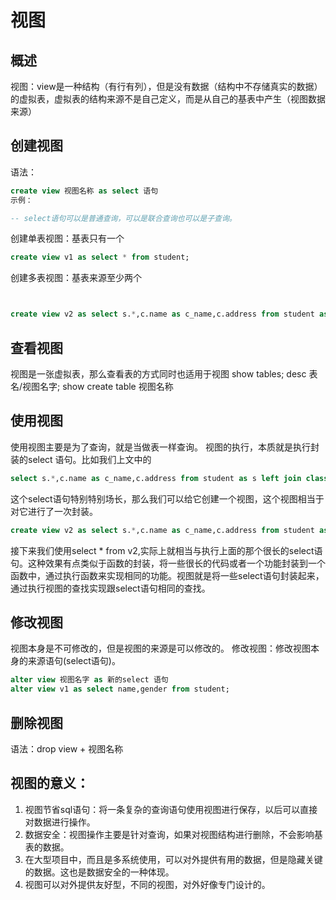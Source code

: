 # 视图
## 概述
视图：view是一种结构（有行有列），但是没有数据（结构中不存储真实的数据）的虚拟表，虚拟表的结构来源不是自己定义，而是从自己的基表中产生（视图数据来源）

## 创建视图
语法：
```sql
create view 视图名称 as select 语句
示例：

-- select语句可以是普通查询，可以是联合查询也可以是子查询。
```
创建单表视图：基表只有一个
```sql
create view v1 as select * from student;
```
创建多表视图：基表来源至少两个
```sql


create view v2 as select s.*,c.name as c_name,c.address from student as s left join class as c on s.c_id = c.id;
```

## 查看视图
视图是一张虚拟表，那么查看表的方式同时也适用于视图
show tables;
desc 表名/视图名字;
show create table 视图名称

## 使用视图
使用视图主要是为了查询，就是当做表一样查询。
视图的执行，本质就是执行封装的select 语句。比如我们上文中的 
```sql
select s.*,c.name as c_name,c.address from student as s left join class as c on s.c_id = c.id
```
这个select语句特别特别场长，那么我们可以给它创建一个视图，这个视图相当于对它进行了一次封装。
```sql
create view v2 as select s.*,c.name as c_name,c.address from student as s left join class as c on s.c_id = c.id;
```
接下来我们使用select * from v2,实际上就相当与执行上面的那个很长的select语句。这种效果有点类似于函数的封装，将一些很长的代码或者一个功能封装到一个函数中，通过执行函数来实现相同的功能。视图就是将一些select语句封装起来，通过执行视图的查找实现跟select语句相同的查找。

## 修改视图
视图本身是不可修改的，但是视图的来源是可以修改的。
修改视图：修改视图本身的来源语句(select语句)。
```sql
alter view 视图名字 as 新的select 语句
alter view v1 as select name,gender from student;
```
## 删除视图
语法：drop view + 视图名称

## 视图的意义：
1. 视图节省sql语句：将一条复杂的查询语句使用视图进行保存，以后可以直接对数据进行操作。
2. 数据安全：视图操作主要是针对查询，如果对视图结构进行删除，不会影响基表的数据。
3. 在大型项目中，而且是多系统使用，可以对外提供有用的数据，但是隐藏关键的数据。这也是数据安全的一种体现。
4. 视图可以对外提供友好型，不同的视图，对外好像专门设计的。